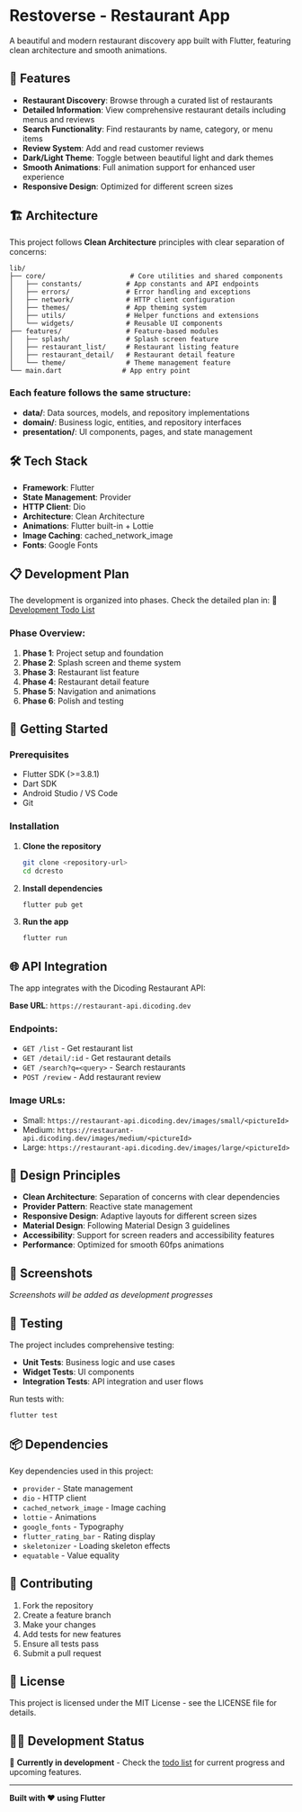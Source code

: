 # Restoverse - Restaurant App

A beautiful and modern restaurant discovery app built with Flutter, featuring clean architecture and smooth animations.

## 🚀 Features

- **Restaurant Discovery**: Browse through a curated list of restaurants
- **Detailed Information**: View comprehensive restaurant details including menus and reviews
- **Search Functionality**: Find restaurants by name, category, or menu items
- **Review System**: Add and read customer reviews
- **Dark/Light Theme**: Toggle between beautiful light and dark themes
- **Smooth Animations**: Full animation support for enhanced user experience
- **Responsive Design**: Optimized for different screen sizes

## 🏗️ Architecture

This project follows **Clean Architecture** principles with clear separation of concerns:

```
lib/
├── core/                     # Core utilities and shared components
│   ├── constants/           # App constants and API endpoints
│   ├── errors/              # Error handling and exceptions
│   ├── network/             # HTTP client configuration
│   ├── themes/              # App theming system
│   ├── utils/               # Helper functions and extensions
│   └── widgets/             # Reusable UI components
├── features/                # Feature-based modules
│   ├── splash/              # Splash screen feature
│   ├── restaurant_list/     # Restaurant listing feature
│   ├── restaurant_detail/   # Restaurant detail feature
│   └── theme/               # Theme management feature
└── main.dart               # App entry point
```

### Each feature follows the same structure:
- **data/**: Data sources, models, and repository implementations
- **domain/**: Business logic, entities, and repository interfaces
- **presentation/**: UI components, pages, and state management

## 🛠️ Tech Stack

- **Framework**: Flutter
- **State Management**: Provider
- **HTTP Client**: Dio
- **Architecture**: Clean Architecture
- **Animations**: Flutter built-in + Lottie
- **Image Caching**: cached_network_image
- **Fonts**: Google Fonts

## 📋 Development Plan

The development is organized into phases. Check the detailed plan in:
📄 [Development Todo List](.trae/todo.md)

### Phase Overview:
1. **Phase 1**: Project setup and foundation
2. **Phase 2**: Splash screen and theme system
3. **Phase 3**: Restaurant list feature
4. **Phase 4**: Restaurant detail feature
5. **Phase 5**: Navigation and animations
6. **Phase 6**: Polish and testing

## 🔧 Getting Started

### Prerequisites
- Flutter SDK (>=3.8.1)
- Dart SDK
- Android Studio / VS Code
- Git

### Installation

1. **Clone the repository**
   ```bash
   git clone <repository-url>
   cd dcresto
   ```

2. **Install dependencies**
   ```bash
   flutter pub get
   ```

3. **Run the app**
   ```bash
   flutter run
   ```

## 🌐 API Integration

The app integrates with the Dicoding Restaurant API:

**Base URL**: `https://restaurant-api.dicoding.dev`

### Endpoints:
- `GET /list` - Get restaurant list
- `GET /detail/:id` - Get restaurant details
- `GET /search?q=<query>` - Search restaurants
- `POST /review` - Add restaurant review

### Image URLs:
- Small: `https://restaurant-api.dicoding.dev/images/small/<pictureId>`
- Medium: `https://restaurant-api.dicoding.dev/images/medium/<pictureId>`
- Large: `https://restaurant-api.dicoding.dev/images/large/<pictureId>`

## 🎨 Design Principles

- **Clean Architecture**: Separation of concerns with clear dependencies
- **Provider Pattern**: Reactive state management
- **Responsive Design**: Adaptive layouts for different screen sizes
- **Material Design**: Following Material Design 3 guidelines
- **Accessibility**: Support for screen readers and accessibility features
- **Performance**: Optimized for smooth 60fps animations

## 📱 Screenshots

*Screenshots will be added as development progresses*

## 🧪 Testing

The project includes comprehensive testing:
- **Unit Tests**: Business logic and use cases
- **Widget Tests**: UI components
- **Integration Tests**: API integration and user flows

Run tests with:
```bash
flutter test
```

## 📦 Dependencies

Key dependencies used in this project:
- `provider` - State management
- `dio` - HTTP client
- `cached_network_image` - Image caching
- `lottie` - Animations
- `google_fonts` - Typography
- `flutter_rating_bar` - Rating display
- `skeletonizer` - Loading skeleton effects
- `equatable` - Value equality

## 🤝 Contributing

1. Fork the repository
2. Create a feature branch
3. Make your changes
4. Add tests for new features
5. Ensure all tests pass
6. Submit a pull request

## 📄 License

This project is licensed under the MIT License - see the LICENSE file for details.

## 👨‍💻 Development Status

🚧 **Currently in development** - Check the [todo list](.trae/todo.md) for current progress and upcoming features.

---

**Built with ❤️ using Flutter**
